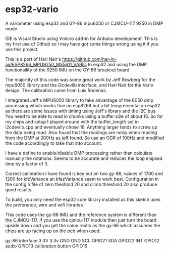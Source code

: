 # esp32-vario
A variometer using esp32 and GY-86 mpu6050 or CJMCU-117 9250 in DMP mode

IDE is Visual Studio using Vmicro add-in for Arduino development. This is my first use of Github so I may have got some things wrong using it if you use this project.

This is a port of Hari Nair's https://github.com/har-in-air/ESP8266_MPU9250_MS5611_VARIO to esp32 and using the DMP functionaility of the 9250 IMU on the GY-86 breakout board.

The majortity of this code was some great work by Jeff Rowberg for the mpu6050 library and the i2cdevlib interface, and Hari Nair for the Vario design. The calibration came from  Luis Ródenas.

I integrated Jeff's MPU6050 library to take advantage of the 6050 dmp processing which works fine on esp8266 but a bit tempremental on esp32 as there are some issues with timing using Jeff's library and the I2C bus. You need to be able to read in chunks using a buffer size of about 16. So for my chips and setup I played around with the buffer_length set in i2cdevlib.cpp and eventually chose 16. Anything larger tends to screw up the data being read. Also found that the readings are noisy when reading from the DMP at 200Hz as jeff found. So use an ODR of 100Hz and modified the code accordingly to take that into account.

I have a define to enable/disable DMP processing rather than calculate manually the rotations. Seems to be accurate and reduces the loop elapsed time by a factor of 3. 

Correct calibration I have found is key but on two gy-86, values of 1700 and 1200 for kfzVariance an kfazVariance seem to work best. Configuration in the config.h file of zero theshold 20 and climb threshold 20 also produce good results.

To build, you only need the esp32 core library installed as this sketch uses the preference, wire and wifi libraries


This code uses the gy-86 IMU and the reference system is different than the CJMCU-117. If you use the  cjmcu-117 module then just turn the board upside down and you get the same reults as the gy-86 which assumes the chips are up facing up on the pcb when used.

gy-86 interface
3.3V  3.3v
GND  GND
SCL  GPIO21
SDA  GPIO22
INT  GPIO12
audio GPIO13
calibration button GPIO15
